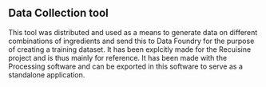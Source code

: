 
## Data Collection tool

This tool was distributed and used as a means to generate data on different combinations of ingredients and send this to Data Foundry for the purpose of creating a training dataset. It has been explcitly made for the Recuisine project and is thus mainly for reference. It has been made with the Processing software and can be exported in this software to serve as a standalone application.
